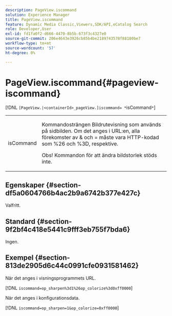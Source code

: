 ```yaml
---
description: PageView.iscommand
solution: Experience Manager
title: PageView.iscommand
feature: Dynamic Media Classic,Viewers,SDK/API,eCatalog Search
role: Developer,User
exl-id: fd1fa0f2-d666-4470-8b5b-673f3c4327e0
source-git-commit: 206e4643e3926cb85b4be2189743578f88180be7
workflow-type: tm+mt
source-wordcount: '57'
ht-degree: 0%

---
```


# PageView.iscommand{#pageview-iscommand}

[!DNL `[PageView.|<containerId>_pageView.]iscommand= *`isCommand`*`]

<table id="table_9E7BB12BF371419F88DD4D24EF04632C"> 
 <tbody> 
  <tr> 
   <td colname="col1"> <p> <span class="codeph"><span class="varname"> isCommand</span></span> </p> </td> 
   <td colname="col2"> <p> Kommandosträngen Bildrutevisning som används på sidbilden. Om det anges i URL:en, alla förekomster av <span class="codeph"> &amp;</span> och <span class="codeph"> =</span> måste vara HTTP-kodad som <span class="codeph"> %26</span> och <span class="codeph"> %3D</span>, respektive. </p> <p> <p>Obs! Kommandon för att ändra bildstorlek stöds inte. </p> </p> </td> 
  </tr> 
 </tbody> 
</table>

## Egenskaper {#section-df5a0604766b4ac2b9a6742b377e427c}

Valfritt.

## Standard {#section-9f2bf4c418e5441c9fff3eb755f7bda6}

Ingen.

## Exempel {#section-813de2905d6c44c0991cfe0931581462}

När det anges i visningsprogrammets URL.

[!DNL `iscommand=op_sharpen%3d1%26op_colorize%3d0xff0000`]

När det anges i konfigurationsdata.

[!DNL `iscommand=op_sharpen=1&op_colorize=0xff0000`]
